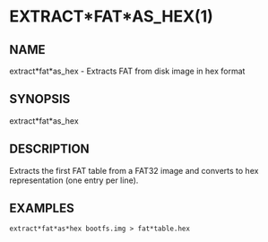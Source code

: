 # EXTRACT\*FAT\*AS\_HEX(1)

## NAME
extract\*fat\*as\_hex - Extracts FAT from disk image in hex format

## SYNOPSIS
extract\*fat\*as\_hex

## DESCRIPTION
Extracts the first FAT table from a FAT32 image and converts to hex
representation (one entry per line).

## EXAMPLES
`extract*fat*as*hex bootfs.img > fat*table.hex`
